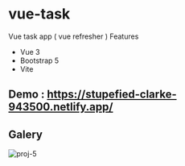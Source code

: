 # vue-task
Vue task app ( vue refresher ) 
Features 
- Vue 3 
- Bootstrap 5 
- Vite 

## Demo : https://stupefied-clarke-943500.netlify.app/

## Galery 
![proj-5](https://user-images.githubusercontent.com/56250943/127733214-7ad0e47d-4c9d-4c7a-9808-ebab055fc57e.png)
